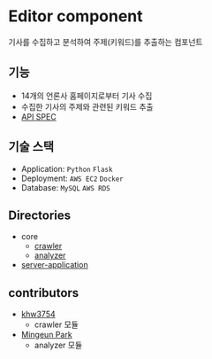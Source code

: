 # Editor component
기사를 수집하고 분석하여 주제(키워드)를 추출하는 컴포넌트

## 기능
* 14개의 언론사 홈페이지로부터 기사 수집
* 수집한 기사의 주제와 관련된 키워드 추출
* [API SPEC](https://docs.google.com/spreadsheets/d/15Bsn81Iq3FapjFeCDDqaJcVKtJk5iYT3mlrhNwuXsA4/edit#gid=0)

## 기술 스택
* Application: `Python` `Flask`
* Deployment: `AWS EC2` `Docker`
* Database: `MySQL` `AWS RDS`

## Directories
* core           
  * [crawler](https://github.com/KW-capstone-KeywordKatch/editor/tree/main/core/crawler)      
  * [analyzer](https://github.com/KW-capstone-KeywordKatch/editor/tree/main/core/analyzer)
* [server-application](https://github.com/KW-capstone-KeywordKatch/editor/tree/main/server-application)

## contributors
* [khw3754](https://github.com/khw3754)
  * crawler 모듈
* [Mingeun Park](https://github.com/mingeun2154)
  * analyzer 모듈
